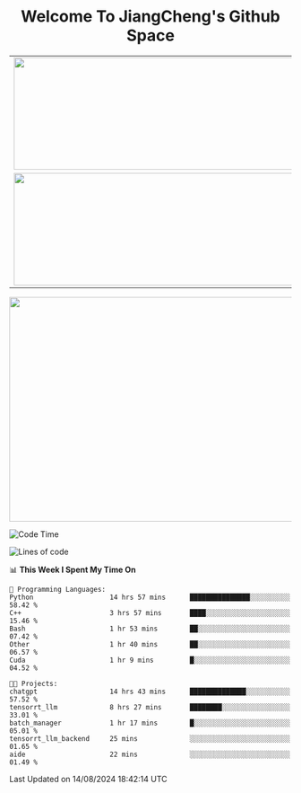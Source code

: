 <h1 align="center">Welcome To JiangCheng's Github Space</h1>

<table align="center" frame="void" rules="none" >
  <tr>
    <td>
      <div align="center"> <img height="200px" width="500px"  src="https://github-readme-stats.vercel.app/api?username=thisjiang&hide_title=true&hide_border=true&layout=compact&show_icons=trueline_height=21&text_color=000&icon_color=000&bg_color=0,ea6161,ffc64d,fffc4d,52fa5a&theme=graywhite" /> </div>
    </td>
    <td>
      <div align="center"> <img height="200px" width="500px" src="https://github-readme-stats.vercel.app/api/top-langs/?username=thisjiang&hide_title=true&hide_border=true&layout=compact&langs_count=6&text_color=000&icon_color=fff&bg_color=0,52fa5a,4dfcff,c64dff&theme=graywhite" /> </div>
    </td>
  </tr>
  <tr>
    <td>
      <div align="center"> <img height="200px" width="500px" src="https://github-readme-streak-stats.herokuapp.com/?user=thisjiang&hide_title=true&hide_border=true&layout=compact&langs_count=6" /> </div>
    </td>
    <td>
      <div align="center"> 
      <a href="https://github.com/" target="_blank"><img style="margin: 10px" src="https://profilinator.rishav.dev/skills-assets/git-scm-icon.svg" alt="Git" height="50" /></a>  
      <a href="https://www.linux.org/" target="_blank"><img style="margin: 10px" src="https://profilinator.rishav.dev/skills-assets/linux-original.svg" alt="Linux" height="50" /></a>  
      <a href="https://www.gnu.org/software/bash/" target="_blank"><img style="margin: 10px" src="https://profilinator.rishav.dev/skills-assets/gnu_bash-icon.svg" alt="Bash" height="50" /></a>  
      </div>
    </td>
  </tr>
</table>

<div align="center"> <img height="400px" width="1000px" src="https://github-readme-activity-graph.cyclic.app/graph?username=thisjiang&theme=react&hide_title=true&hide_border=true&layout=compact&langs_count=6" /> </div></td>

<!--START_SECTION:waka-->
![Code Time](http://img.shields.io/badge/Code%20Time-1%2C618%20hrs%2047%20mins-blue)

![Lines of code](https://img.shields.io/badge/From%20Hello%20World%20I%27ve%20Written-218.2%20thousand%20lines%20of%20code-blue)

📊 **This Week I Spent My Time On** 

```text
💬 Programming Languages: 
Python                   14 hrs 57 mins      ███████████████░░░░░░░░░░   58.42 % 
C++                      3 hrs 57 mins       ████░░░░░░░░░░░░░░░░░░░░░   15.46 % 
Bash                     1 hr 53 mins        ██░░░░░░░░░░░░░░░░░░░░░░░   07.42 % 
Other                    1 hr 40 mins        ██░░░░░░░░░░░░░░░░░░░░░░░   06.57 % 
Cuda                     1 hr 9 mins         █░░░░░░░░░░░░░░░░░░░░░░░░   04.52 % 

🐱‍💻 Projects: 
chatgpt                  14 hrs 43 mins      ██████████████░░░░░░░░░░░   57.52 % 
tensorrt_llm             8 hrs 27 mins       ████████░░░░░░░░░░░░░░░░░   33.01 % 
batch_manager            1 hr 17 mins        █░░░░░░░░░░░░░░░░░░░░░░░░   05.01 % 
tensorrt_llm_backend     25 mins             ░░░░░░░░░░░░░░░░░░░░░░░░░   01.65 % 
aide                     22 mins             ░░░░░░░░░░░░░░░░░░░░░░░░░   01.49 % 
```


 Last Updated on 14/08/2024 18:42:14 UTC
<!--END_SECTION:waka-->
